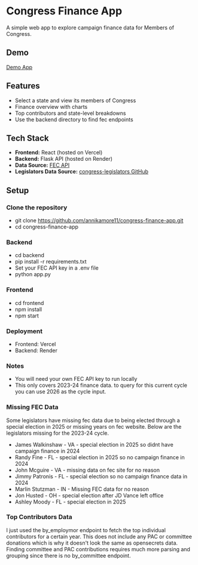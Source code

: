 # Congress Finance App

A simple web app to explore campaign finance data for Members of Congress.

## Demo
[Demo App](https://congress-finance-app.vercel.app/)

## Features
- Select a state and view its members of Congress
- Finance overview with charts
- Top contributors and state-level breakdowns
- Use the backend directory to find fec endpoints 

## Tech Stack
- **Frontend:** React (hosted on Vercel)
- **Backend:** Flask API (hosted on Render)
- **Data Source:** [FEC API](https://api.open.fec.gov/developers/)
- **Legislators Data Source:** [congress-legislators GitHub](https://github.com/unitedstates/congress-legislators)

## Setup

### Clone the repository
- git clone https://github.com/annikamore11/congress-finance-app.git
- cd congress-finance-app

### Backend
- cd backend
- pip install -r requirements.txt
- Set your FEC API key in a .env file
- python app.py

### Frontend
- cd frontend
- npm install
- npm start

### Deployment
- Frontend: Vercel
- Backend: Render

### Notes
- You will need your own FEC API key to run locally
- This only covers 2023-24 finance data. to query for this current cycle you can use 2026 as the cycle input.

### Missing FEC Data
Some legislators have missing fec data due to being elected through a special election in 2025 or missing years on fec website. Below are the legislators missing for the 2023-24 cycle.
- James Walkinshaw - VA - special election in 2025 so didnt have campaign finance in 2024
- Randy Fine - FL - special election in 2025 so no campaign finance in 2024 
- John Mcguire - VA - missing data on fec site for no reason
- Jimmy Patronis - FL - special election so no campaign finance data in 2024 
- Marlin Stutzman - IN - Missing FEC data for no reason
- Jon Husted - OH - special election after JD Vance left office
- Ashley Moody - FL - special election in 2025

### Top Contributors Data
I just used the by_employmor endpoint to fetch the top individual contributors for a certain year. This does not include any PAC or committee donations which is why it doesn't look the same as opensecrets data. Finding committee and PAC contributions requires much more parsing and grouping since there is no by_committee endpoint. 